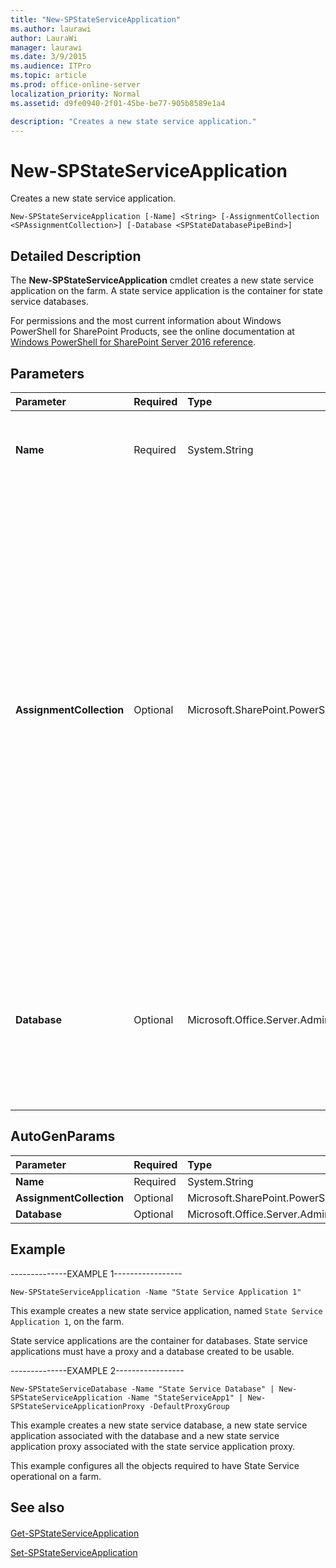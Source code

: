 ```yaml
---
title: "New-SPStateServiceApplication"
ms.author: laurawi
author: LauraWi
manager: laurawi
ms.date: 3/9/2015
ms.audience: ITPro
ms.topic: article
ms.prod: office-online-server
localization_priority: Normal
ms.assetid: d9fe0940-2f01-45be-be77-905b8589e1a4

description: "Creates a new state service application."
---
```


# New-SPStateServiceApplication

Creates a new state service application.
  
```
New-SPStateServiceApplication [-Name] <String> [-AssignmentCollection <SPAssignmentCollection>] [-Database <SPStateDatabasePipeBind>]
```

## Detailed Description

The **New-SPStateServiceApplication** cmdlet creates a new state service application on the farm. A state service application is the container for state service databases. 
  
For permissions and the most current information about Windows PowerShell for SharePoint Products, see the online documentation at [Windows PowerShell for SharePoint Server 2016 reference](https://go.microsoft.com/fwlink/p/?LinkId=671715).
  
## Parameters

|**Parameter**|**Required**|**Type**|**Description**|
|:-----|:-----|:-----|:-----|
|**Name** <br/> |Required  <br/> |System.String  <br/> |Specifies the name of the new service application.  <br/> The type must be a valid name of a service application; for example, StateSvcApp1.  <br/> |
|**AssignmentCollection** <br/> |Optional  <br/> |Microsoft.SharePoint.PowerShell.SPAssignmentCollection  <br/> |Manages objects for the purpose of proper disposal. Use of objects, such as **SPWeb** or **SPSite**, can use large amounts of memory and use of these objects in Windows PowerShell scripts requires proper memory management. Using the **SPAssignment** object, you can assign objects to a variable and dispose of the objects after they are needed to free up memory. When **SPWeb**, **SPSite**, or **SPSiteAdministration** objects are used, the objects are automatically disposed of if an assignment collection or the **Global** parameter is not used.  <br/> > [!NOTE]> When the **Global** parameter is used, all objects are contained in the global store. If objects are not immediately used, or disposed of by using the **Stop-SPAssignment** command, an out-of-memory scenario can occur.           |
|**Database** <br/> |Optional  <br/> |Microsoft.Office.Server.Administration.SPStateDatabasePipeBind  <br/> |Specifies the state service database that is associated with the new service application.  <br/> The type must be a valid GUID, in the form 12345678-90ab-cdef-1234-567890bcdefgh; a valid name of a state database (for example, StateSvcDB1); or an instance of a valid **SPStateServiceDatabase** object.  <br/> |
   
## AutoGenParams

|**Parameter**|**Required**|**Type**|**Description**|
|:-----|:-----|:-----|:-----|
|**Name** <br/> |Required  <br/> |System.String  <br/> ||
|**AssignmentCollection** <br/> |Optional  <br/> |Microsoft.SharePoint.PowerShell.SPAssignmentCollection  <br/> ||
|**Database** <br/> |Optional  <br/> |Microsoft.Office.Server.Administration.SPStateDatabasePipeBind  <br/> ||
   
## Example

--------------EXAMPLE 1-----------------
  
```
New-SPStateServiceApplication -Name "State Service Application 1"
```

This example creates a new state service application, named  `State Service Application 1`, on the farm.
  
State service applications are the container for databases. State service applications must have a proxy and a database created to be usable.
  
--------------EXAMPLE 2-----------------
  
```
New-SPStateServiceDatabase -Name "State Service Database" | New-SPStateServiceApplication -Name "StateServiceApp1" | New-SPStateServiceApplicationProxy -DefaultProxyGroup
```

This example creates a new state service database, a new state service application associated with the database and a new state service application proxy associated with the state service application proxy.
  
This example configures all the objects required to have State Service operational on a farm.
  
## See also

#### 

[Get-SPStateServiceApplication](get-spstateserviceapplication.md)
  
[Set-SPStateServiceApplication](set-spstateserviceapplication.md)

